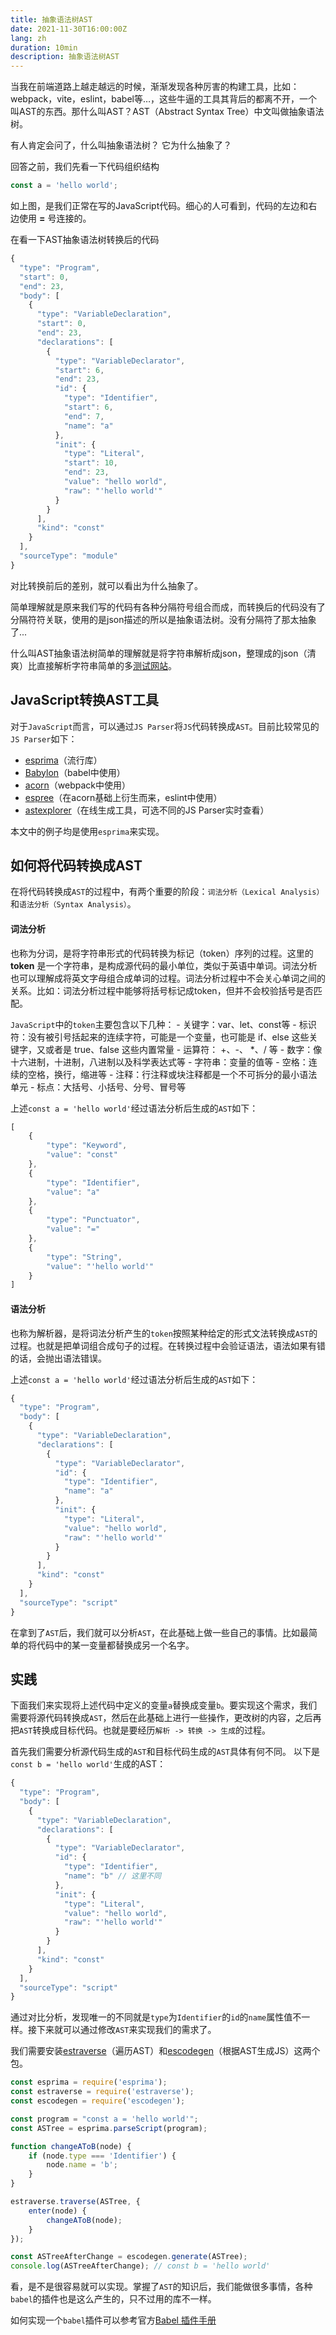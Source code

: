 ```yaml
---
title: 抽象语法树AST
date: 2021-11-30T16:00:00Z
lang: zh
duration: 10min
description: 抽象语法树AST
---
```


当我在前端道路上越走越远的时候，渐渐发现各种厉害的构建工具，比如：webpack，vite，eslint，babel等…，这些牛逼的工具其背后的都离不开，一个叫AST的东西。那什么叫AST？AST（Abstract Syntax Tree）中文叫做抽象语法树。

有人肯定会问了，什么叫抽象语法树？ 它为什么抽象了？

回答之前，我们先看一下代码组织结构

```JavaScript
const a = 'hello world';
```

如上图，是我们正常在写的JavaScript代码。细心的人可看到，代码的左边和右边使用 **=** 号连接的。

在看一下AST抽象语法树转换后的代码

```JavaScript
{
  "type": "Program",
  "start": 0,
  "end": 23,
  "body": [
    {
      "type": "VariableDeclaration",
      "start": 0,
      "end": 23,
      "declarations": [
        {
          "type": "VariableDeclarator",
          "start": 6,
          "end": 23,
          "id": {
            "type": "Identifier",
            "start": 6,
            "end": 7,
            "name": "a"
          },
          "init": {
            "type": "Literal",
            "start": 10,
            "end": 23,
            "value": "hello world",
            "raw": "'hello world'"
          }
        }
      ],
      "kind": "const"
    }
  ],
  "sourceType": "module"
}

```

对比转换前后的差别，就可以看出为什么抽象了。

简单理解就是原来我们写的代码有各种分隔符号组合而成，而转换后的代码没有了分隔符符关联，使用的是json描述的所以是抽象语法树。没有分隔符了那太抽象了...

什么叫AST抽象语法树简单的理解就是将字符串解析成json，整理成的json（清爽）比直接解析字符串简单的多[测试网站](https://astexplorer.net/)。

## JavaScript转换AST工具

对于`JavaScript`而言，可以通过`JS Parser`将`JS`代码转换成`AST`。目前比较常见的`JS Parser`如下：

* [esprima](https://link.juejin.cn/?target=https://github.com/jquery/esprima)（流行库）
* [Babylon](https://link.juejin.cn/?target=https://github.com/babel/babel/tree/master/packages/babel-parser)（babel中使用）
* [acorn](https://link.juejin.cn/?target=https://github.com/acornjs/acorn)（webpack中使用）
* [espree](https://link.juejin.cn/?target=https://github.com/eslint/espree)（在acorn基础上衍生而来，eslint中使用）
* [astexplorer](https://link.juejin.cn/?target=https://astexplorer.net/)（在线生成工具，可选不同的JS Parser实时查看）

本文中的例子均是使用`esprima`来实现。

## 如何将代码转换成AST

在将代码转换成`AST`的过程中，有两个重要的阶段：`词法分析（Lexical Analysis）`和`语法分析（Syntax Analysis）`。

#### 词法分析

也称为分词，是将字符串形式的代码转换为标记（token）序列的过程。这里的 **token** 是一个字符串，是构成源代码的最小单位，类似于英语中单词。词法分析也可以理解成将英文字母组合成单词的过程。词法分析过程中不会关心单词之间的关系。比如：词法分析过程中能够将括号标记成token，但并不会校验括号是否匹配。

`JavaScript`中的`token`主要包含以下几种：
    - 关键字：var、let、const等
    - 标识符：没有被引号括起来的连续字符，可能是一个变量，也可能是 if、else 这些关键字，又或者是 true、false 这些内置常量
    - 运算符： +、-、 *、/ 等
    - 数字：像十六进制，十进制，八进制以及科学表达式等
    - 字符串：变量的值等
    - 空格：连续的空格，换行，缩进等
    - 注释：行注释或块注释都是一个不可拆分的最小语法单元
    - 标点：大括号、小括号、分号、冒号等

上述`const a = 'hello world'`经过语法分析后生成的`AST`如下：

```JavaScript
[
    {
        "type": "Keyword",
        "value": "const"
    },
    {
        "type": "Identifier",
        "value": "a"
    },
    {
        "type": "Punctuator",
        "value": "="
    },
    {
        "type": "String",
        "value": "'hello world'"
    }
]

```

#### 语法分析

也称为解析器，是将词法分析产生的`token`按照某种给定的形式文法转换成`AST`的过程。也就是把单词组合成句子的过程。在转换过程中会验证语法，语法如果有错的话，会抛出语法错误。

上述`const a = 'hello world'`经过语法分析后生成的`AST`如下：

```JavaScript
{
  "type": "Program",
  "body": [
    {
      "type": "VariableDeclaration",
      "declarations": [
        {
          "type": "VariableDeclarator",
          "id": {
            "type": "Identifier",
            "name": "a"
          },
          "init": {
            "type": "Literal",
            "value": "hello world",
            "raw": "'hello world'"
          }
        }
      ],
      "kind": "const"
    }
  ],
  "sourceType": "script"
}

```

在拿到了`AST`后，我们就可以分析`AST`，在此基础上做一些自己的事情。比如最简单的将代码中的某一变量都替换成另一个名字。

## 实践

下面我们来实现将上述代码中定义的变量`a`替换成变量`b`。要实现这个需求，我们需要将源代码转换成`AST`，然后在此基础上进行一些操作，更改树的内容，之后再把`AST`转换成目标代码。也就是要经历`解析 -> 转换 -> 生成`的过程。

首先我们需要分析源代码生成的`AST`和目标代码生成的`AST`具体有何不同。 以下是`const b = 'hello world'`生成的AST：

```JavaScript
{
  "type": "Program",
  "body": [
    {
      "type": "VariableDeclaration",
      "declarations": [
        {
          "type": "VariableDeclarator",
          "id": {
            "type": "Identifier",
            "name": "b" // 这里不同
          },
          "init": {
            "type": "Literal",
            "value": "hello world",
            "raw": "'hello world'"
          }
        }
      ],
      "kind": "const"
    }
  ],
  "sourceType": "script"
}

```

通过对比分析，发现唯一的不同就是`type`为`Identifier`的`id`的`name`属性值不一样。接下来就可以通过修改`AST`来实现我们的需求了。

我们需要安装[estraverse](https://link.juejin.cn/?target=https://github.com/estools/estraverse)（遍历AST）和[escodegen](https://link.juejin.cn/?target=https://github.com/estools/escodegen)（根据AST生成JS）这两个包。

```JavaScript
const esprima = require('esprima');
const estraverse = require('estraverse');
const escodegen = require('escodegen');

const program = "const a = 'hello world'";
const ASTree = esprima.parseScript(program);

function changeAToB(node) {
    if (node.type === 'Identifier') {
        node.name = 'b';
    }
}

estraverse.traverse(ASTree, {
    enter(node) {
        changeAToB(node);
    }
});

const ASTreeAfterChange = escodegen.generate(ASTree);
console.log(ASTreeAfterChange); // const b = 'hello world'

```

看，是不是很容易就可以实现。掌握了`AST`的知识后，我们能做很多事情，各种`babel`的插件也是这么产生的，只不过用的库不一样。

如何实现一个`babel`插件可以参考官方[Babel 插件手册](https://link.juejin.cn/?target=https://github.com/jamiebuilds/babel-handbook/blob/master/translations/zh-Hans/plugin-handbook.md)
